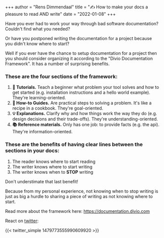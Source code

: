 +++
author = "Rens Dimmendaal"
title = "✍️ How to make your docs a pleasure to read AND write"
date = "2022-01-08"
+++


Have you ever had to work your way through bad software documentation? Couldn't find what you needed? 

Or have you postponed writing the documentation for a project because you didn't know where to start?

Well if you ever have the chance to setup documentation for a project then you should consider organizing it according to the "Divio Documentation Framework". It has a number of surprising benefits.

### These are the four sections of the framework:

1. **🐣 Tutorials.** Teach a beginner what problem your tool solves and how to get started (e.g. installation instructions and a hello world example). They're learning-oriented.
2. **🏁 How-to Guides.** Are practical steps to solving a problem. It's like a recipe in a cookbook. They're goal-oriented.
3. **💡 Explanations.** Clarify why and how things work the way they do (e.g. design decisions and their trade-offs). They're understanding-oriented.
4. **📚 Reference materials.** Only has one job: to provide facts (e.g. the api). They're information-oriented.

### These are the benefits of having clear lines between the sections in your docs:

1. The reader knows where to start reading
2. The writer knows where to start writing
3. The writer knows when to **STOP** writing

Don't understimate that last benefit! 

Because from my personal experience, not knowing when to stop writing is just as big a hurdle to sharing a piece of writing as not knowing where to start.

Read more about the framework here: https://documentation.divio.com


React on [twitter](https://twitter.com/R_Dimm/status/1479773555990609920):

{{< twitter_simple 1479773555990609920 >}}
